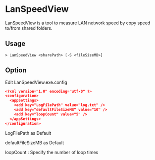 # LanSpeedView
LanSpeedView is a tool to measure LAN network speed by copy speed to/from shared folders.

## Usage
```
> LanSpeedView <sharePath> [-S <fileSizeMB>]
```

## Option
Edit LanSpeedView.exe.config

```json
<?xml version="1.0" encoding="utf-8" ?>
<configuration>
  <appSettings>
    <add key="LogFilePath" value="log.txt" />
    <add key="defaultFileSizeMB" value="10" />
    <add key="loopCount" value="5" />
  </appSettings>
</configuration>
```
LogFilePath as Default

defaultFileSizeMB as Default

loopCount : Specify the number of loop times

